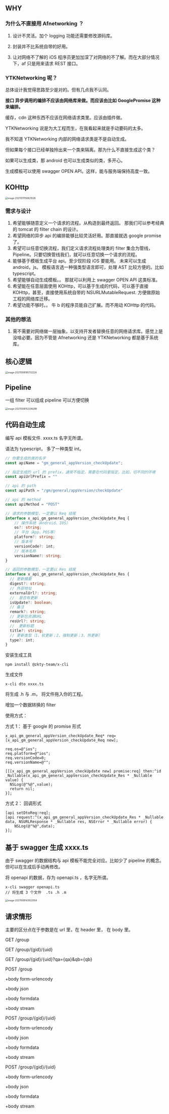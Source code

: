 ## WHY

### 为什么不直接用 Afnetworking ？

1. 设计不灵活。加个 logging 功能还需要修改源码库。

2. 封装并不比系统自带的好用。

3. 让对网络不了解的 iOS 程序员更加加深了对网络的不了解。而在大部分情况下，af 只是用来请求 REST 接口。

   

### YTKNetworking 呢？

总体设计我觉得思路至少是对的。但有几点我不认同。

**接口 异步调用的编排不应该由网络库来做。而应该由比如 GooglePromise 这种来编排。**

缓存，cdn 这种东西不应该在网络请求类里。应该由插件做。



YTKNetworking 说是为大工程而生，在我看起来就是手动要码的太多。

我不知道 YTKNetworking 内部的网络请求类是不是自动生成。

但如果每个接口已经单独拎出来一个类来隔离。那为什么不直接生成这个类？

如果可以生成类，那 android 也可以生成类似的类，多开心。

生成模板可以使用 swagger OPEN API。这样，能与服务端保持高度一致。





## KOHttp



<img src="https://zk4bucket.oss-cn-beijing.aliyuncs.com/img/image-20211011150621026.png" alt="image-20211011150621026" style="zoom: 50%;" />

### 需求与设计

1. 希望能够随意定义一个请求的流程。从构造到最终返回。 那我们可以参考经典的 tomcat 的 filter chain 的设计。
2. 希望网络的异步 api 的编排能够比较灵活好用。那直接就选 google promise 了。
3. 希望可以任意切换流程，我们定义请求流程处理类的 filter 集合为管线，Pipeline。只要切换管线我们，就可以任意切换一个请求的流程。
4. 能够基于模板生成平台 api。至少现阶段 iOS 要能用。 未来可以生成 android，js。 模板语言选一种强类型语言即可，处理 AST 比较方便的。比如 typescript。 
5. 希望能够自动生成模板。。 那就可以利用上 swagger OPEN API 这类标准。
6. 希望能在任意层面使用 KOHttp，可以基于生成的代码，可以基于直接 KOHttp，甚至，直接使用系统自带的 NSURLMutableRequest.  方便做原始工程的网络库迁移。
7. 希望功能不够时。。 牛 b 的程序员能自己扩展。而不用动 KOHttp 的代码。



### 其他的想法

1. 需不需要对网络做一层抽象。以支持开发者替换任意的网络请求库。感觉上是没啥必要。因为不管是 Afnetworking 还是 YTKNetworking  都是基于系统库。



## 核心逻辑

<img src="https://zk4bucket.oss-cn-beijing.aliyuncs.com/img/image-20211008185732224.png" alt="image-20211008185732224" style="zoom:50%;" />

## Pipeline

一组 filter 可以组成 pipeline 可以方便切换

<img src="https://zk4bucket.oss-cn-beijing.aliyuncs.com/img/image-20211008152206298.png" alt="image-20211008152206298" style="zoom:50%;" />

## 代码自动生成

编写 api 模板文件. xxxx.ts 名字无所谓。

语法为 typescript， 多了一种类型 int。

```typescript
// 你要生成的类的名字
const apiName = "gm_general_appVersion_checkUpdate";

// 指定生成的 url 的 prefix，通常不指定，需要在代码里指定。比如，切不同的环境
const apiUrlPrefix = ""

// api 的 path
const apiPath = "/gm/general/appVersion/checkUpdate"

// api 的 method
const apiMethod = "POST"

// 请求的参数模型，一定要以 Req 结尾
interface x_api_gm_general_appVersion_checkUpdate_Req {
    // 操作系统（Android、IOS）
    os?: string;
    // 平台（App、POS等）
    platform?: string;
    // 版本号
    versionCode?: int;
    // 版本名称
    versionName?: string;
}

// 返回的参数模型，一定要以 Res 结尾
interface x_api_gm_general_appVersion_checkUpdate_Res {
  // 更新摘要
  digest?: string;
  // 外部地址
  externalUrl?: string;
  //  是否有更新
  isUpdate?: boolean;
  // 备注
  remark?: string;
  // 更新包资源URL
  resUrl?: string;
  //  更新标题
  title?: string;
  // 更新类型（1、软更新；2、强制更新；3、热更新）
  type?: int;
}

```



安装生成工具

```
npm install @zkty-team/x-cli
```

生成文件

```
x-cli dto xxxx.ts
```

将生成 .h 与 .m， 将文件拖入你的工程。



增加一个数据转换的 filter 



使用方式：

方式 1： 基于 google 的 promise 形式

``` objc
x_api_gm_general_appVersion_checkUpdate_Req* req= [x_api_gm_general_appVersion_checkUpdate_Req new];

req.os=@"ios";
req.platform=@"ios";
req.versionCode=0;
req.versionName=@"";

[[[x_api_gm_general_appVersion_checkUpdate new] promise:req] then:^id _Nullable(x_api_gm_general_appVersion_checkUpdate_Res * _Nullable value) {
  NSLog(@"%@",value);
  return nil;
}];

```

 方式 2： 回调形式

```objc
[api setDtoReq:req];
[api request:^(x_api_gm_general_appVersion_checkUpdate_Res * _Nullable data, NSURLResponse * _Nullable res, NSError * _Nullable error) {
	NSLog(@"%@",data);
}];
```





## 基于 swagger 生成 xxxx.ts

由于 swagger 的数据结构与 api 模板不能完全对应。比如少了 pipeline 的概念。但可以在生成后手动再修改。



将 openapi 的数据，存为 openapi.ts ，名字无所谓。

```
x-cli swagger openapi.ts
// 将生成 3 个文件  .ts .h .m
```



<img src="https://zk4bucket.oss-cn-beijing.aliyuncs.com/img/image-20211008143502554.png" alt="image-20211008143502554" style="zoom: 50%;" />





## 请求情形

主要的区分点在于参数是在 url 里，在 header 里， 在 body 里。



GET /group

GET /group/{gid}/{uid}

GET /group/{gid}/{uid}?qa={qa}&qb={qb}



POST /group  

  +body  form-urlencody

  +body  json 

  +body formdata

  +body  stream



POST /group/{gid}/{uid}

  +body  form-urlencody

  +body  json 

  +body formdata

  +body  stream



POST /group/{gid}/{uid}

  +body  form-urlencody

  +body  json 

  +body formdata

  +body  stream
